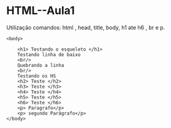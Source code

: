 # HTML--Aula1
Utilização comandos:  html , head, title, body, h1 ate h6 , br e p.
<!--comentario -->
<!-- html = pagina em si -->
<!-- head = cabeçalho -->
<!-- title = titulo -->
<!-- body = esqueleto -->
<!-- h1(e outros hs) = titulo do esqueleto -->
<!-- br = pular linha -->
<!-- p = paragrafo -->
<html>
	<head>
		<title> Basico HTML </title>
	</head>

	<body>
	
		<h1> Testando o esqueleto </h1> 
		Testando linha de baixo
		<br/>
		Quebrando a linha
		<br/>
		Testando os HS
		<h2> Teste </h2>
		<h3> Teste </h3>
		<h4> Teste </h4>
		<h5> Teste </h5>
		<h6> Teste </h6>
		<p> Paragrafo</p>
		<p> segundo Parágrafo</p>
	</body>
</html>
